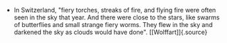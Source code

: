 ﻿- In Switzerland, "fiery torches, streaks of fire, and flying fire were often seen in the sky that year. And there were close to the stars, like swarms of butterflies and small strange fiery worms. They flew in the sky and darkened the sky as clouds would have done". [[Wolffart]]{.source}
